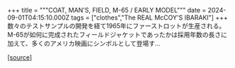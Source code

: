 +++
title = """COAT, MAN'S, FIELD, M-65 / EARLY MODEL"""
date = 2024-09-01T04:15:10.000Z
tags = ["clothes","The REAL McCOY'S IBARAKI"]
+++
数々のテストサンプルの開発を経て1965年にファーストロットが生産される。 M-65が如何に完成されたフィールドジャケットであったかは採用年数の長さに加えて、多くのアメリカ映画にシンボルとして登場す...

[[source]](https://the-realmccoys.ocnk.net/product/1369)

